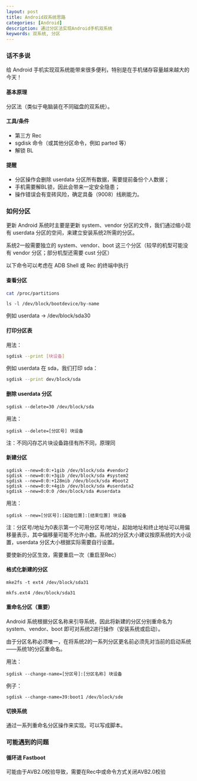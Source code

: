 ```yaml
---
layout: post
title: Android双系统思路
categories: [Android]
description: 通过分区法实现Android手机双系统
keywords: 双系统, 分区
---
```


### 话不多说

给 Android 手机实现双系统能带来很多便利，特别是在手机储存容量越来越大的今天！

#### 基本原理

分区法（类似于电脑装在不同磁盘的双系统）。

#### 工具/条件

* 第三方 Rec
* sgdisk 命令（或其他分区命令，例如 parted 等）
* 解锁 BL

#### 提醒

* 分区操作会删除 userdata 分区所有数据，需要提前备份个人数据；
* 手机需要解BL锁，因此会带来一定安全隐患；
* 操作错误会有变砖风险，确定具备（9008）线刷能力。

### 如何分区

更新 Android 系统时主要是更新 system、vendor 分区的文件，我们通过缩小现有 userdata 分区的空间，来建立安装系统2所需的分区。

系统2一般需要独立的 system、vendor、boot 这三个分区（较早的机型可能没有 vendor 分区；部分机型还需要 cust 分区）

以下命令可以考虑在 ADB Shell 或 Rec 的终端中执行

#### 查看分区

```sh
cat /proc/partitions
```

```shell
ls -l /dev/block/bootdevice/by-name
```

例如 userdata -> /dev/block/sda30

#### 打印分区表

用法：

```sh
sgdisk --print [块设备]
```

例如 userdata 在 sda，我们打印 sda：

```sh
sgdisk --print dev/block/sda
```

#### 删除 userdata 分区

```shell
sgdisk --delete=30 /dev/block/sda
```

用法：

```shell
sgdisk --delete=[分区号] 块设备
```

注：不同闪存芯片块设备路径有所不同，原理同

####  新建分区

```shell
sgdisk --new=0:0:+1gib /dev/block/sda #vendor2
sgdisk --new=0:0:+3gib /dev/block/sda #system2
sgdisk --new=0:0:+128mib /dev/block/sda #boot2
sgdisk --new=0:0:+4gib /dev/block/sda #userdata2
sgdisk --new=0:0:0 /dev/block/sda #userdata
```

用法：

```shell
sgdisk --new=[分区号]:[起始位置]:[结束位置] 块设备
```

注：分区号/地址为0表示第一个可用分区号/地址，起始地址和终止地址可以用偏移量表示，其中偏移量可能不允许小数。系统2的分区大小建议按原系统的大小设置，userdata 分区大小根据实际需要自行设置。

要使新的分区生效，需要重启一次（重启至Rec）

#### 格式化新建的分区

```shell
mke2fs -t ext4 /dev/block/sda31
```

```sh
mkfs.ext4 /dev/block/sda31
```

#### 重命名分区（重要）

Android 系统根据分区名称来引导系统，因此将新建的分区分别重命名为 system、vendor、boot 即可对系统2进行操作（安装系统或启动）。

由于分区名称必须唯一，在将系统2的一系列分区更名前必须先对当前的启动系统——系统1的分区重命名。

用法：

```shell
sgdisk --change-name=[分区号]:[分区名称] 块设备
```

例子：

```shell
sgdisk --change-name=39:boot1 /dev/block/sde
```

#### 切换系统

通过一系列重命名分区操作来实现。可以写成脚本。

### 可能遇到的问题

#### 循环进 Fastboot

可能由于AVB2.0校验导致，需要在Rec中或命令方式关闭AVB2.0校验



